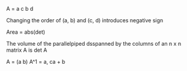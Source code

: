 A = 
a c
b d

Changing the order of (a, b) and (c, d) introduces negative sign

Area = abs(det)

The volume of the parallelpiped dsspanned by the columns of an n x n matrix A is det A

A = (a b)
A^1 = a,  ca + b